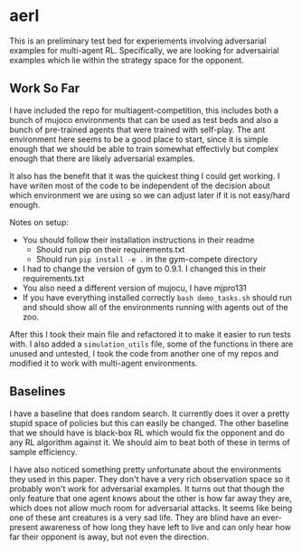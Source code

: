 # aerl

This is an preliminary test bed for experiements involving adversarial examples for multi-agent RL.  Specifically, we 
are looking for adversairial examples which lie within the strategy space for the opponent.

## Work So Far

I have included the repo for multiagent-competition, this includes both a bunch of mujoco environments that can be used 
as test beds and also a bunch of pre-trained agents that were trained with self-play.  The ant environment here seems 
to be a good place to start, since it is simple enough that we should be able to train somewhat effectivly but complex 
enough that there are likely adversarial examples.  

It also has the benefit that it was the quickest thing I could get working.  I have writen most of the code to be 
independent of the decision about which environment we are using so we can adjust later if it is not easy/hard enough.  

Notes on setup:
* You should follow their installation instructions in their readme 
    * Should run pip on their requirements.txt
    * Should run `pip install -e .` in the gym-compete directory
* I had to change the version of gym to 0.9.1. I changed this in their requirements.txt
* You also need a different version of mujocu, I have mjpro131
* If you have everything installed correctly `bash demo_tasks.sh` should run and should show all of the environments 
running with agents out of the zoo.

After this I took their main file and refactored it to make it easier to run tests with.  I also added a 
`simulation_utils` file, some of the functions in there are unused and untested, I took the code from another one of
 my repos and modified it to work with multi-agent environments.



## Baselines

I have a baseline that does random search.  It currently does it over a pretty stupid space of policies but this can 
easily be changed.  The other baseline that we should have is black-box RL which would fix the opponent and do any 
RL algorithm against it.  We should aim to beat both of these in terms of sample efficiency.

I have also noticed something pretty unfortunate about the environments they used in this paper.  They don't have a very
rich observation space so it probably won't work for adversarial examples.  It turns out that though the only feature 
that one agent knows about the other is how far away they are, which does not allow much room for adversarial 
attacks.  It seems like being one of these ant creatures is a very sad life.  They are blind have an ever-present 
awareness of how long they have left to live and can only hear how far their opponent is away, but not even the 
direction.

